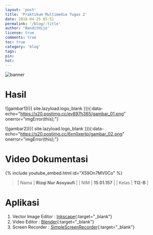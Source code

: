 ```yaml
---
layout: 'post'
title: 'Praktikum Multimedia Tugas 2'
date: 2018-04-25 05:51
permalink: '/blog/:title'
author: 'BanditHijo'
license: true
comments: true
toc: true
category: 'blog'
tags:
pin:
hot:
---
```


<!-- BANNER OF THE POST -->
<img class="post-body-img" src="{{ site.lazyload.logo_blank_banner }}" data-echo="https://s20.postimg.cc/f7zndndq5/banner_post_06.png" onerror="imgError(this);" alt="banner">

# Hasil

![gambar1]({{ site.lazyload.logo_blank }}){:data-echo="https://s20.postimg.cc/ev897h365/gambar_01.png" onerror="imgError(this);"}

![gambar2]({{ site.lazyload.logo_blank }}){:data-echo="https://s20.postimg.cc/6xn0xertp/gambar_02.png" onerror="imgError(this);"}

# Video Dokumentasi

{% include youtube_embed.html id="X59On7MV0Co" %}

> | Nama | **Rizqi Nur Assyaufi** |
> | NIM | **15.01.157** |
> | Kelas | **TI2-B** |

# Aplikasi

1. Vector Image Editor : [Inkscape](https://inkscape.org/en/){:target="_blank"}
2. Video Editor : [Blender](https://www.blender.org/){:target="_blank"}
3. Screen Recorder : [SimpleScreenRecorder](http://www.maartenbaert.be/simplescreenrecorder/){:target="_blank"}


